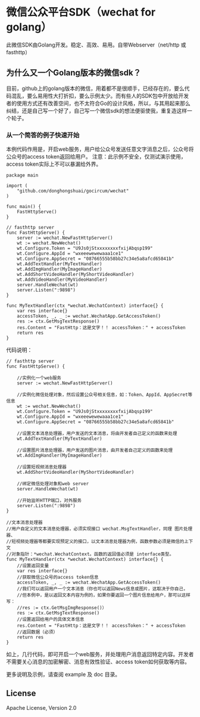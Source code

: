 # 微信公众平台SDK（wechat for golang）

此微信SDK由Golang开发。稳定、高效、易用。自带Webserver（net/http 或 fasthttp）

## 为什么又一个Golang版本的微信sdk？

目前，github上的golang版本的微信，用着都不是很顺手，已经存在的，要么代码混乱，要么易用性大打折扣，要么示例太少。而有些人的SDK包中开放给开发者的使用方式还有改善空间，也不太符合Go的设计风格，所以，与其用起来那么纠结，还是自己写一个好了，自己写一个微信sdk的想法便驱使我，重复造这样一个轮子。

### 从一个简答的例子快速开始
本例代码作用是，开启web服务，用户给公众号发送任意文字消息之后，公众号将公众号的access token返回给用户。
注意：此示例不安全，仅测试演示使用，access token实际上不可以暴漏给外界。

```
package main

import (
	"github.com/donghongshuai/gocircum/wechat"
)

func main() {
	FastHttpServe()
}

// fasthttp server
func FastHttpServe() {
	server := wechat.NewFastHttpServer()
	wt := wechat.NewWechat()
	wt.Configure.Token = "U9Js0jStxxxxxxxxfxijAbqsp199"
	wt.Configure.AppId = "wxeeewewewaaa1ce1"
	wt.Configure.AppSecret = "08766555b58bb27c34e5a8afcd65841b"
	wt.AddTextHandler(MyTextHandler)
	wt.AddImgHandler(MyImageHandler)
	wt.AddShortVideoHandler(MyShortVideoHandler)
	wt.AddVideoHandler(MyVideoHandler)
	server.HandleWechat(wt)
	server.Listen(":9898")
}

func MyTextHandler(ctx *wechat.WechatContext) interface{} {
	var res interface{}
	accessToken, _, _ := wechat.WechatApp.GetAccessToken()
	res := ctx.GetMsgTextResponse()
	res.Content = "FastHttp：这是文字！！ accessToken：" + accessToken
	return res
}
```

代码说明：

```
// fasthttp server
func FastHttpServe() {

	//实例化一个web服务
	server := wechat.NewFastHttpServer()
	
	//实例化微信处理对象，然后设置公众号相关信息，如：Token、AppId、AppSecret等信息
	wt := wechat.NewWechat()
	wt.Configure.Token = "U9Js0jStxxxxxxxxfxijAbqsp199"
	wt.Configure.AppId = "wxeeewewewaaa1ce1"
	wt.Configure.AppSecret = "08766555b58bb27c34e5a8afcd65841b"
	
	//设置文本消息处理器，用户发送的文本消息，将由开发者自己定义的函数来处理
	wt.AddTextHandler(MyTextHandler)
	
	//设置图片消息处理器，用户发送的图片消息，由开发者自己定义的函数来处理
	wt.AddImgHandler(MyImageHandler)
	
	//设置短视频消息处理器
	wt.AddShortVideoHandler(MyShortVideoHandler)

	//绑定微信处理对象和web server
	server.HandleWechat(wt)
	
	//开始监听HTTP端口，对外服务
	server.Listen(":9898")
}
```

```
//文本消息处理器
//用户自定义的文本消息处理器，必须实现接口 wechat.MsgTextHandler，同理 图片处理器、
//短视频处理器等都要实现预定义的接口，以文本消息处理器为例，函数参数必须是微信的上下文
//对象指针：*wechat.WechatContext。函数的返回值必须是 interface类型。
func MyTextHandler(ctx *wechat.WechatContext) interface{} {
	//设置返回变量
	var res interface{}
	//获取微信公众号的access token信息
	accessToken, _, _ := wechat.WechatApp.GetAccessToken()
	//我们可以返回用户一个文本消息（你也可以返回News信息或图片，这取决于你自己，
	//但本例中，是以返回文本内容为例的，如果你要返回一个图片信息给用户，那可以这样写：
	//res := ctx.GetMsgImgResponse()）
	res := ctx.GetMsgTextResponse()
	//设置返回给用户的具体文本信息
	res.Content = "FastHttp：这是文字！！ accessToken：" + accessToken
	//返回数据（必须）
	return res
}
```

如上，几行代码，即可开启一个web服务，并处理用户消息返回特定内容。开发者不需要关心消息的加密解密、消息有效性验证、access token如何获取等内容。

更多说明及示例，请查阅 example 及 doc 目录。

## License

Apache License, Version 2.0